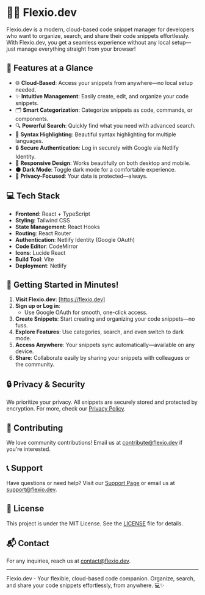 # 👨‍💻 Flexio.dev

Flexio.dev is a modern, cloud-based code snippet manager for developers who want to organize, search, and share their code snippets effortlessly. With Flexio.dev, you get a seamless experience without any local setup—just manage everything straight from your browser!

## 🚀 Features at a Glance

- 🌐 **Cloud-Based**: Access your snippets from anywhere—no local setup needed.
- ✨ **Intuitive Management**: Easily create, edit, and organize your code snippets.
- 🗂️ **Smart Categorization**: Categorize snippets as code, commands, or components.
- 🔍 **Powerful Search**: Quickly find what you need with advanced search.
- 🎨 **Syntax Highlighting**: Beautiful syntax highlighting for multiple languages.
- 🔒 **Secure Authentication**: Log in securely with Google via Netlify Identity.
- 📱 **Responsive Design**: Works beautifully on both desktop and mobile.
- 🌑 **Dark Mode**: Toggle dark mode for a comfortable experience.
- 🔐 **Privacy-Focused**: Your data is protected—always.

## 💻 Tech Stack

- **Frontend**: React + TypeScript
- **Styling**: Tailwind CSS
- **State Management**: React Hooks
- **Routing**: React Router
- **Authentication**: Netlify Identity (Google OAuth)
- **Code Editor**: CodeMirror
- **Icons**: Lucide React
- **Build Tool**: Vite
- **Deployment**: Netlify

## 🏁 Getting Started in Minutes!

1. **Visit Flexio.dev**: [https://flexio.dev]
2. **Sign up or Log in**:
   - Use Google OAuth for smooth, one-click access.
3. **Create Snippets**: Start creating and organizing your code snippets—no fuss.
4. **Explore Features**: Use categories, search, and even switch to dark mode.
5. **Access Anywhere**: Your snippets sync automatically—available on any device.
6. **Share**: Collaborate easily by sharing your snippets with colleagues or the community.

## 🔒 Privacy & Security

We prioritize your privacy. All snippets are securely stored and protected by encryption. For more, check our [Privacy Policy](/privacy).

## 🤝 Contributing

We love community contributions! Email us at contribute@flexio.dev if you're interested.

## 📞 Support

Have questions or need help? Visit our [Support Page](https://flexio.dev/support) or email us at support@flexio.dev.

## 📜 License

This project is under the MIT License. See the [LICENSE](LICENSE) file for details.

## 📬 Contact

For any inquiries, reach us at contact@flexio.dev.

---

Flexio.dev - Your flexible, cloud-based code companion. Organize, search, and share your code snippets effortlessly, from anywhere. 💻✨